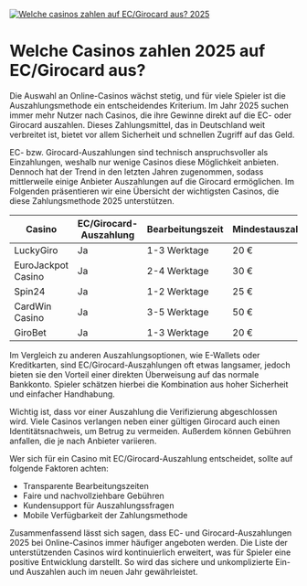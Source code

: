 [![Welche casinos zahlen auf EC/Girocard aus? 2025](https://123-caf.pages.dev/gitsignup.png)](https://vrmoo.ru/Bt82HjjY)

<h1>Welche Casinos zahlen 2025 auf EC/Girocard aus?</h1>  <p>Die Auswahl an Online-Casinos wächst stetig, und für viele Spieler ist die Auszahlungsmethode ein entscheidendes Kriterium. Im Jahr 2025 suchen immer mehr Nutzer nach Casinos, die ihre Gewinne direkt auf die EC- oder Girocard auszahlen. Dieses Zahlungsmittel, das in Deutschland weit verbreitet ist, bietet vor allem Sicherheit und schnellen Zugriff auf das Geld.</p>  <p>EC- bzw. Girocard-Auszahlungen sind technisch anspruchsvoller als Einzahlungen, weshalb nur wenige Casinos diese Möglichkeit anbieten. Dennoch hat der Trend in den letzten Jahren zugenommen, sodass mittlerweile einige Anbieter Auszahlungen auf die Girocard ermöglichen. Im Folgenden präsentieren wir eine Übersicht der wichtigsten Casinos, die diese Zahlungsmethode 2025 unterstützen.</p>  <table>   <thead>     <tr>       <th>Casino</th>       <th>EC/Girocard-Auszahlung</th>       <th>Bearbeitungszeit</th>       <th>Mindestauszahlung</th>     </tr>   </thead>   <tbody>     <tr>       <td>LuckyGiro</td>       <td>Ja</td>       <td>1-3 Werktage</td>       <td>20 €</td>     </tr>     <tr>       <td>EuroJackpot Casino</td>       <td>Ja</td>       <td>2-4 Werktage</td>       <td>30 €</td>     </tr>     <tr>       <td>Spin24</td>       <td>Ja</td>       <td>1-2 Werktage</td>       <td>25 €</td>     </tr>     <tr>       <td>CardWin Casino</td>       <td>Ja</td>       <td>3-5 Werktage</td>       <td>50 €</td>     </tr>     <tr>       <td>GiroBet</td>       <td>Ja</td>       <td>1-3 Werktage</td>       <td>20 €</td>     </tr>   </tbody> </table>  <p>Im Vergleich zu anderen Auszahlungsoptionen, wie E-Wallets oder Kreditkarten, sind EC/Girocard-Auszahlungen oft etwas langsamer, jedoch bieten sie den Vorteil einer direkten Überweisung auf das normale Bankkonto. Spieler schätzen hierbei die Kombination aus hoher Sicherheit und einfacher Handhabung.</p>  <p>Wichtig ist, dass vor einer Auszahlung die Verifizierung abgeschlossen wird. Viele Casinos verlangen neben einer gültigen Girocard auch einen Identitätsnachweis, um Betrug zu vermeiden. Außerdem können Gebühren anfallen, die je nach Anbieter variieren.</p>  <p>Wer sich für ein Casino mit EC/Girocard-Auszahlung entscheidet, sollte auf folgende Faktoren achten:</p> <ul>   <li>Transparente Bearbeitungszeiten</li>   <li>Faire und nachvollziehbare Gebühren</li>   <li>Kundensupport für Auszahlungssfragen</li>   <li>Mobile Verfügbarkeit der Zahlungsmethode</li> </ul>  <p>Zusammenfassend lässt sich sagen, dass EC- und Girocard-Auszahlungen 2025 bei Online-Casinos immer häufiger angeboten werden. Die Liste der unterstützenden Casinos wird kontinuierlich erweitert, was für Spieler eine positive Entwicklung darstellt. So wird das sichere und unkomplizierte Ein- und Auszahlen auch im neuen Jahr gewährleistet.</p>
